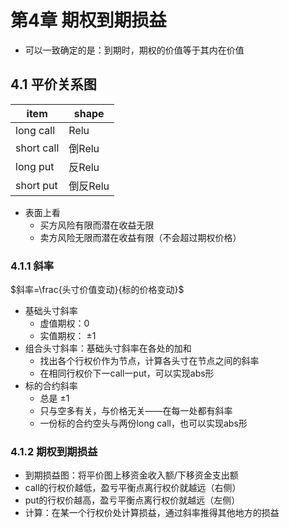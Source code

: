 # 第4章 期权到期损益

* 可以一致确定的是：到期时，期权的价值等于其内在价值

## 4.1 平价关系图

| item | shape |
|---|---|
| long call | Relu |
| short call | 倒Relu |
| long put | 反Relu |
| short put| 倒反Relu |

* 表面上看
  * 买方风险有限而潜在收益无限
  * 卖方风险无限而潜在收益有限（不会超过期权价格）

### 4.1.1 斜率

$斜率=\frac{头寸价值变动}{标的价格变动}$

* 基础头寸斜率
  * 虚值期权：0
  * 实值期权： $\pm 1$
* 组合头寸斜率：基础头寸斜率在各处的加和
  * 找出各个行权价作为节点，计算各头寸在节点之间的斜率
  * 在相同行权价下一call一put，可以实现abs形
* 标的合约斜率
  * 总是 $\pm 1$
  * 只与空多有关，与价格无关——在每一处都有斜率
  * 一份标的合约空头与两份long call，也可以实现abs形

### 4.1.2 期权到期损益

* 到期损益图：将平价图上移资金收入额/下移资金支出额
* call的行权价越低，盈亏平衡点离行权价就越远（右侧）
* put的行权价越高，盈亏平衡点离行权价就越远（左侧）
* 计算：在某一个行权价处计算损益，通过斜率推得其他地方的损益
